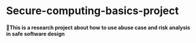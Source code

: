 # Secure-computing-basics-project
#### 🔸This is a research project about how to use abuse case and risk analysis in safe software design
